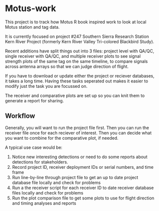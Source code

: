 # Motus-work

This project is to track how Motus R book inspired work to look at local Motus station and tag data.  

It is currently focused on project #247 Southern Sierra Research Station Kern River Project (formerly Kern River Valley Tri-colored Blackbird Study).

Recent additions have split things out into 3 files:  project level with QA/QC, single receiver with QA/QC, and multiple receiver plots to see signal strength plots of the same tag on the same timeline, to compare signals across antenna arrays so that we can judge direction of flight.

If you have to download or update either the project or reciever databases, it takes a long time.  Having these tasks seperated out makes it easier to modify just the task you are focussed on.

The receiver and comparative plots are set up so you can knit them to generate a report for sharing.

## Workflow

Generally, you will want to run the project file first.  Then you can run the receiver file once for each reciever of interest.  Then you can decide what you want to combine for the comparative plot, if needed.

A typical use case would be:

1. Notice new interesting detections or need to do some reports about detections for stakeholders.
2. Record project ID, receiver deployment IDs or serial numbers, and time frame
3. Run line-by-line through project file to get an up to date project database file locally and check for problems
4. Run a the receiver script for each receiver ID to date receiver database files locally and check for problems
5. Run the plot comparison file to get some plots to use for flight direction and timing analyses and reports

